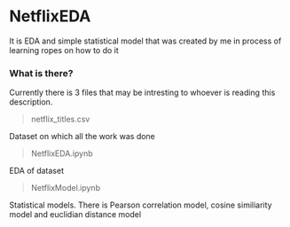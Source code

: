 # NetflixEDA
It is EDA and simple statistical model that was created by me in process of learning ropes on how to do it        
### What is there?       
Currently there is 3 files that may be intresting to whoever is reading this description.
> netflix_titles.csv          


Dataset on which all the work was done         
> NetflixEDA.ipynb           


EDA of dataset          
> NetflixModel.ipynb                          


Statistical models. There is Pearson correlation model, cosine similiarity model and euclidian distance model
